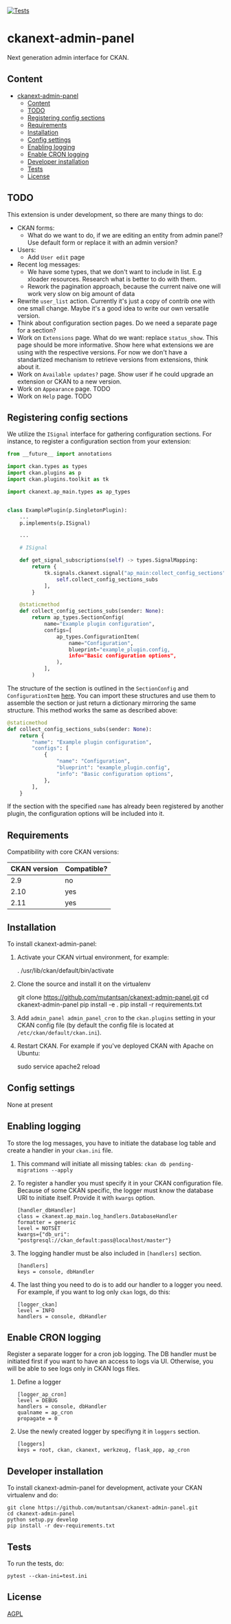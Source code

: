 
[![Tests](https://github.com/mutantsan/ckanext-admin-panel/workflows/Tests/badge.svg?branch=main)](https://github.com/mutantsan/ckanext-admin-panel/actions)

# ckanext-admin-panel

Next generation admin interface for CKAN.

## Content

- [ckanext-admin-panel](#ckanext-admin-panel)
  - [Content](#content)
  - [TODO](#todo)
  - [Registering config sections](#registering-config-sections)
  - [Requirements](#requirements)
  - [Installation](#installation)
  - [Config settings](#config-settings)
  - [Enabling logging](#enabling-logging)
  - [Enable CRON logging](#enable-cron-logging)
  - [Developer installation](#developer-installation)
  - [Tests](#tests)
  - [License](#license)

## TODO
This extension is under development, so there are many things to do:

- CKAN forms:
	 - What do we want to do, if we are editing an entity from admin panel? Use default form or replace it with an admin version?
- Users:
	 - Add `User edit` page
- Recent log messages:
	 - We have  some types, that we don't want to include in list. E.g xloader resources. Research what is better to do with them.
	 - Rework the pagination approach, because the current naive one will work very slow on big amount of data
- Rewrite `user_list` action. Currently it's just a copy of contrib one with one small change. Maybe it's a good idea to write
  our own versatile version.
- Think about configuration section pages. Do we need a separate page for a section?
- Work on `Extensions` page. What do we want: replace `status_show`. This page should be more informative. Show here what extensions we are using with the respective versions. For now we don't have a standartized mechanism to retrieve versions from extensions, think about it.
- Work on `Available updates?` page. Show user if he could upgrade an extension or CKAN to a new version.
- Work on `Appearance` page. TODO
- Work on `Help` page. TODO


## Registering config sections

We utilize the `ISignal` interface for gathering configuration sections. For instance, to register a configuration section from your extension:

```py
from __future__ import annotations

import ckan.types as types
import ckan.plugins as p
import ckan.plugins.toolkit as tk

import ckanext.ap_main.types as ap_types


class ExamplePlugin(p.SingletonPlugin):
    ...
    p.implements(p.ISignal)

    ...

    # ISignal

    def get_signal_subscriptions(self) -> types.SignalMapping:
        return {
            tk.signals.ckanext.signal("ap_main:collect_config_sections"): [
                self.collect_config_sections_subs
            ],
        }

    @staticmethod
    def collect_config_sections_subs(sender: None):
        return ap_types.SectionConfig(
            name="Example plugin configuration",
            configs=[
                ap_types.ConfigurationItem(
                    name="Configuration",
                    blueprint="example_plugin.config,
                    info="Basic configuration options",
                ),
            ],
        )
```

The structure of the section is outlined in the `SectionConfig` and `ConfigurationItem` [here](ckanext/ap_main/types.py).
You can import these structures and use them to assemble the section or just return a dictionary mirroring the same structure. This method works the same as described above:

```py
@staticmethod
def collect_config_sections_subs(sender: None):
    return {
        "name": "Example plugin configuration",
        "configs": [
            {
                "name": "Configuration",
                "blueprint": "example_plugin.config",
                "info": "Basic configuration options",
            },
        ],
    }
```

If the section with the specified `name` has already been registered by another plugin, the configuration options will be included into it.

## Requirements

Compatibility with core CKAN versions:

| CKAN version | Compatible? |
|--------------|-------------|
| 2.9          | no          |
| 2.10         | yes         |
| 2.11         | yes         |



## Installation

To install ckanext-admin-panel:

1. Activate your CKAN virtual environment, for example:

     . /usr/lib/ckan/default/bin/activate

2. Clone the source and install it on the virtualenv

    git clone https://github.com/mutantsan/ckanext-admin-panel.git
    cd ckanext-admin-panel
    pip install -e .
	pip install -r requirements.txt

3. Add `admin_panel admin_panel_cron` to the `ckan.plugins` setting in your CKAN
   config file (by default the config file is located at
   `/etc/ckan/default/ckan.ini`).

4. Restart CKAN. For example if you've deployed CKAN with Apache on Ubuntu:

     sudo service apache2 reload


## Config settings

None at present

## Enabling logging
To store the log messages, you have to initiate the database log table and create a handler in your `ckan.ini` file.

 1. This command will initiate all missing tables: `ckan db pending-migrations --apply`
 2. To register a handler you must specify it in your CKAN configuration file. Because of some CKAN specific, the logger must know the database URI to initiate itself. Provide it with `kwargs` option.
	```
    [handler_dbHandler]
    class = ckanext.ap_main.log_handlers.DatabaseHandler
    formatter = generic
    level = NOTSET
    kwargs={"db_uri": "postgresql://ckan_default:pass@localhost/master"}
    ```

 3. The logging handler must be also included in `[handlers]` section.
	```
    [handlers]
    keys = console, dbHandler
	```
 4. The last thing you need to do is to add our handler to a logger you need. For example, if you want to log only `ckan` logs, do this:
	```
    [logger_ckan]
	level = INFO
	handlers = console, dbHandler
	```

## Enable CRON logging
Register a separate logger for a cron job logging. The DB handler must be initiated first if you want to have an access to logs via UI. Otherwise, you will be able to see logs only in CKAN logs files.

 1. Define a logger
	```
    [logger_ap_cron]
	level = DEBUG
	handlers = console, dbHandler
	qualname = ap_cron
	propagate = 0
	```
2. Use the newly created logger by specifiyng it in `loggers` section.
	```
    [loggers]
	keys = root, ckan, ckanext, werkzeug, flask_app, ap_cron
	```

## Developer installation

To install ckanext-admin-panel for development, activate your CKAN virtualenv and
do:

    git clone https://github.com/mutantsan/ckanext-admin-panel.git
    cd ckanext-admin-panel
    python setup.py develop
    pip install -r dev-requirements.txt


## Tests

To run the tests, do:

    pytest --ckan-ini=test.ini


## License

[AGPL](https://www.gnu.org/licenses/agpl-3.0.en.html)
